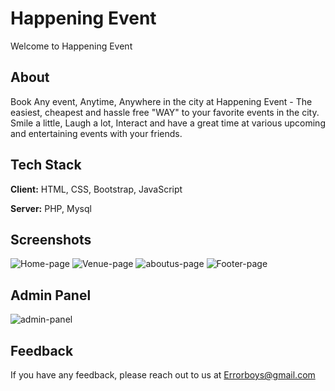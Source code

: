 
# Happening Event

Welcome to Happening Event


## About

 Book Any event, Anytime, Anywhere in the city at Happening Event - The easiest, cheapest and hassle free "WAY" to your favorite events in the city. Smile a little, Laugh a lot, Interact and have a great time at various upcoming and entertaining events with your friends.


## Tech Stack

**Client:** HTML, CSS, Bootstrap, JavaScript

**Server:** PHP, Mysql


## Screenshots

![Home-page](https://user-images.githubusercontent.com/72445333/192084852-823b8766-824f-4a96-8f94-8d5c97b94cb7.jpg)
![Venue-page](https://user-images.githubusercontent.com/72445333/192084865-bf86ec64-69c1-452d-82ea-7c726b94150d.jpg)
![aboutus-page](https://user-images.githubusercontent.com/72445333/192084871-2347f119-8c50-4d94-a6d4-0bfd9843201c.jpg)
![Footer-page](https://user-images.githubusercontent.com/72445333/192084879-d3e8e67b-056b-404c-8be9-55d80c1edf3e.jpg)


## Admin Panel

![admin-panel](https://user-images.githubusercontent.com/72445333/192133501-7af47d39-bd60-4f3b-ab76-18d446771b18.jpg)


## Feedback

If you have any feedback, please reach out to us at Errorboys@gmail.com

